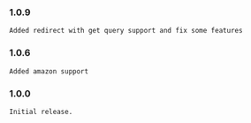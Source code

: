 ### 1.0.9
    Added redirect with get query support and fix some features
### 1.0.6
    Added amazon support
### 1.0.0
    Initial release.

